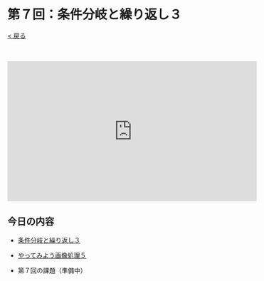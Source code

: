 # 第７回：条件分岐と繰り返し３

[< 戻る](../)

　

<iframe width="560" height="315" src="https://www.youtube.com/embed/p8xi1t0Q0vY?rel=0" title="YouTube video player" frameborder="0" allow="accelerometer; autoplay; clipboard-write; encrypted-media; gyroscope; picture-in-picture" allowfullscreen></iframe>

## 今日の内容

- [条件分岐と繰り返し３](for/)

- [やってみよう画像処理５](try5/)

- 第７回の課題（準備中）

